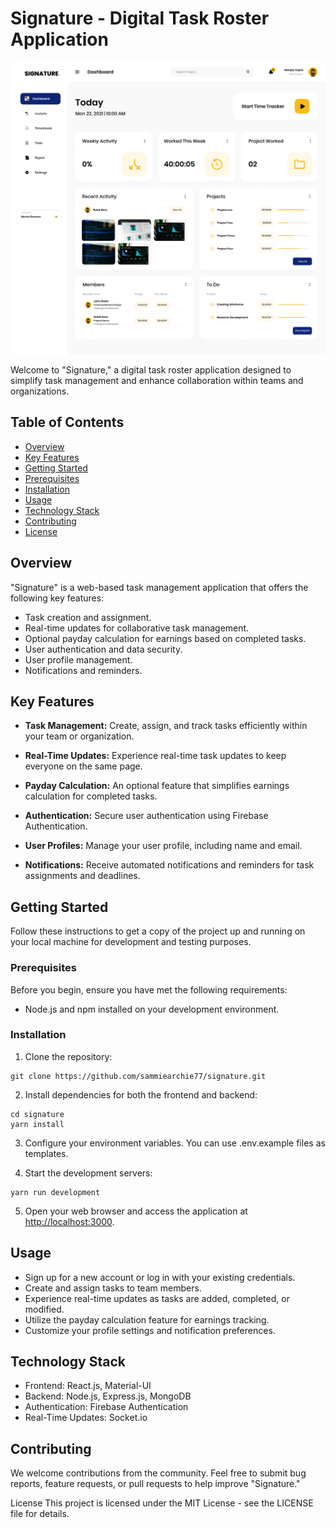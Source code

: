 # Signature - Digital Task Roster Application

![Task management UI](./Task%20Management%20Dashboard.png)

Welcome to "Signature," a digital task roster application designed to simplify task management and enhance collaboration within teams and organizations.

## Table of Contents

- [Overview](#overview)
- [Key Features](#key-features)
- [Getting Started](#getting-started)
- [Prerequisites](#prerequisites)
- [Installation](#installation)
- [Usage](#usage)
- [Technology Stack](#technology-stack)
- [Contributing](#contributing)
- [License](#license)

## Overview

"Signature" is a web-based task management application that offers the following key features:

- Task creation and assignment.
- Real-time updates for collaborative task management.
- Optional payday calculation for earnings based on completed tasks.
- User authentication and data security.
- User profile management.
- Notifications and reminders.

## Key Features

- **Task Management:** Create, assign, and track tasks efficiently within your team or organization.

- **Real-Time Updates:** Experience real-time task updates to keep everyone on the same page.

- **Payday Calculation:** An optional feature that simplifies earnings calculation for completed tasks.

- **Authentication:** Secure user authentication using Firebase Authentication.

- **User Profiles:** Manage your user profile, including name and email.

- **Notifications:** Receive automated notifications and reminders for task assignments and deadlines.

## Getting Started

Follow these instructions to get a copy of the project up and running on your local machine for development and testing purposes.

### Prerequisites

Before you begin, ensure you have met the following requirements:

- Node.js and npm installed on your development environment.

### Installation

1. Clone the repository:

```
git clone https://github.com/sammiearchie77/signature.git
```

2. Install dependencies for both the frontend and backend:

```
cd signature
yarn install
```

3. Configure your environment variables. You can use .env.example files as templates.

4. Start the development servers:

```
yarn run development
```

5. Open your web browser and access the application at <http://localhost:3000>.

## Usage

- Sign up for a new account or log in with your existing credentials.
- Create and assign tasks to team members.
- Experience real-time updates as tasks are added, completed, or modified.
- Utilize the payday calculation feature for earnings tracking.
- Customize your profile settings and notification preferences.

## Technology Stack

- Frontend: React.js, Material-UI
- Backend: Node.js, Express.js, MongoDB
- Authentication: Firebase Authentication
- Real-Time Updates: Socket.io

## Contributing

We welcome contributions from the community. Feel free to submit bug reports, feature requests, or pull requests to help improve "Signature."

License
This project is licensed under the MIT License - see the LICENSE file for details.
